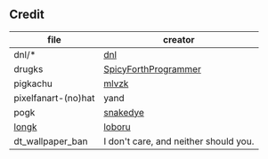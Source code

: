 ## Credit

| file               | creator                                 |
| -----              | -------                                 |
| dnl/\*             | [dnl](https://github.com/dnl32)         |
| drugks             | [SpicyForthProgrammer](https://github.com/SpicyForthProgrammer)
| pigkachu           | [mlvzk](https://github.com/mlvzk)       |
| pixelfanart-(no)hat| yand                                    |
| pogk               | [snakedye](https://github.com/snakedye) |
| [longk](../longk/longk-original.png) | [loboru](https://github.com/loboru)     | <remade in svg>
| dt_wallpaper_ban   | I don't care, and neither should you.   |
